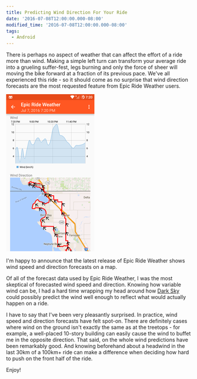 ```yaml
---
title: Predicting Wind Direction For Your Ride
date: '2016-07-08T12:00:00.000-08:00'
modified_time: '2016-07-08T12:00:00.000-08:00'
tags:
  - Android
---
```


There is perhaps no aspect of weather that can affect the effort of a ride more than wind.  Making a simple left turn can transform your average ride into a grueling suffer-fest, legs burning and only the force of sheer will moving the bike forward at a fraction of its previous pace.  We've all experienced this ride - so it should come as no surprise that wind direction forecasts are the most requested feature from Epic Ride Weather users.

<img alt="Epic Ride Weather app" src="/epic-ride-weather/images/ride-weather-wind.png" class="border center"/>

I'm happy to announce that the latest release of Epic Ride Weather shows wind speed and direction forecasts on a map.

Of all of the forecast data used by Epic Ride Weather, I was the most skeptical of forecasted wind speed and direction.  Knowing how variable wind can be, I had a hard time wrapping my head around how [Dark Sky](http://darksky.net) could possibly predict the wind well enough to reflect what would actually happen on a ride.  

I have to say that I've been very pleasantly surprised.  In practice, wind speed and direction forecasts have felt spot-on.  There are definitely cases where wind on the ground isn't exactly the same as at the treetops - for example, a well-placed 10-story building can easily cause the wind to buffet me in the opposite direction.  That said, on the whole wind predictions have been remarkably good.  And knowing beforehand about a headwind in the last 30km of a 100km+ ride can make a difference when deciding how hard to push on the front half of the ride.

Enjoy!
